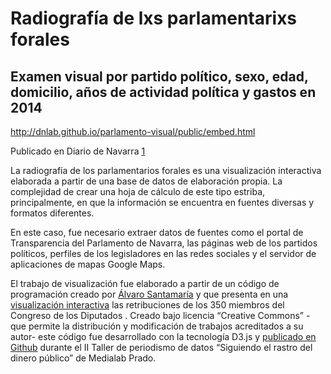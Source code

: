 Radiografía de lxs parlamentarixs forales
=========================================
Examen visual por partido político, sexo, edad, domicilio, años de actividad política y gastos en 2014
------------------------------------------------------------------------------------------------------

http://dnlab.github.io/parlamento-visual/public/embed.html

Publicado en Diario de Navarra [1]

La radiografía de los parlamentarios forales es una visualización interactiva elaborada a partir de una base de datos de elaboración propia. La complejidad  de crear una hoja de cálculo de este tipo estriba, principalmente, en que la información se encuentra en fuentes diversas y formatos diferentes. 

En este caso, fue necesario extraer datos de fuentes como el portal de Transparencia del Parlamento de Navarra, las páginas web de los partidos políticos, perfiles de los legisladores en las redes sociales y el servidor de aplicaciones de mapas Google Maps. 

El trabajo de visualización fue elaborado a partir de un código de programación creado por [Álvaro Santamaría](https://github.com/aluarosi) y que presenta en una [visualización interactiva](http://sueldosdiputados.herokuapp.com/)  las retribuciones de los 350 miembros del Congreso de los Diputados . Creado bajo licencia “Creative Commons”  -que permite la distribución y modificación de trabajos acreditados a su autor- este código fue desarrollado con la tecnología D3.js y [publicado en Github](https://github.com/aluarosi/congreso) durante el II Taller de periodismo de datos “Siguiendo el rastro del dinero público” de Medialab Prado.



[1]: http://especiales.diariodenavarra.es/parlamento/
